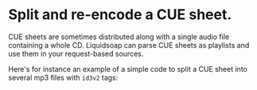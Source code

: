 # Split and re-encode a CUE sheet.

CUE sheets are sometimes distributed along with a single audio file containing a whole CD.
Liquidsoap can parse CUE sheets as playlists and use them in your request-based sources.

Here's for instance an example of a simple code to split a CUE sheet into several mp3 files
with `id3v2` tags:

```{.liquidsoap include="content/liq/split-cue.liq"}

```
